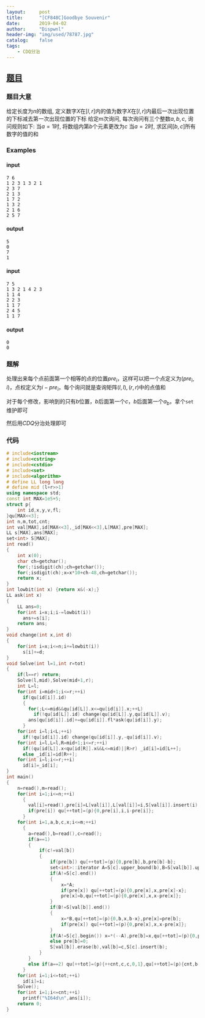 ```yaml
---
layout:		post
title:		"[CF848C]Goodbye Souvenir"
date:		2019-04-02
author:		"Dispwnl"
header-img:	"img/used/78787.jpg"
catalog:	false
tags:
    - CDQ分治
---
```


## [题目](<https://codeforces.com/contest/848/problem/C>)

### 题目大意

给定长度为$n​$的数组, 定义数字$X​$在$[l,r]​$内的值为数字$X​$在$[l,r]​$内最后一次出现位置的下标减去第一次出现位置的下标
给定$m​$次询问, 每次询问有三个整数$a, b, c​$, 询问规则如下:
当$a = 1​$时, 将数组内第$b​$个元素更改为$c​$
当$a = 2​$时, 求区间$[b,c]​$所有数字的值的和

### Examples

#### input

```plain
7 6
1 2 3 1 3 2 1
2 3 7
2 1 3
1 7 2
1 3 2
2 1 6
2 5 7
```

#### output

```plain
5
0
7
1
```

#### input

```plain
7 5
1 3 2 1 4 2 3
1 1 4
2 2 3
1 1 7
2 4 5
1 1 7
```

#### output

```plain
0
0
```

### 题解

处理出来每个点前面第一个相等的点的位置$pre_i$，这样可以把一个点定义为$(pre_i,i)$，点权定义为$i-pre_i$，每个询问就是查询矩阵$(l,l),(r,r)$中的点值和

对于每个修改，影响到的只有$b$位置，$b$后面第一个$c$，$b$后面第一个$a_b$，拿个<code>set</code>维护即可

然后用$CDQ$分治处理即可

### 代码

```c++
# include<iostream>
# include<cstring>
# include<cstdio>
# include<set>
# include<algorithm>
# define LL long long
# define mid (l+r>>1)
using namespace std;
const int MAX=1e5+5;
struct p{
	int id,x,y,v,fl;
}qu[MAX<<3];
int n,m,tot,cnt;
int val[MAX],id[MAX<<3],_id[MAX<<3],L[MAX],pre[MAX];
LL s[MAX],ans[MAX];
set<int> S[MAX];
int read()
{
	int x(0);
	char ch=getchar();
	for(;!isdigit(ch);ch=getchar());
	for(;isdigit(ch);x=x*10+ch-48,ch=getchar());
	return x;
}
int lowbit(int x) {return x&(-x);}
LL ask(int x)
{
	LL ans=0;
	for(int i=x;i;i-=lowbit(i))
	  ans+=s[i];
	return ans;
}
void change(int x,int d)
{
	for(int i=x;i<=n;i+=lowbit(i))
	  s[i]+=d;
}
void Solve(int l=1,int r=tot)
{
	if(l==r) return;
	Solve(l,mid),Solve(mid+1,r);
	int L=l;
	for(int i=mid+1;i<=r;++i)
	  if(qu[id[i]].id)
	  {
	  	for(;L<=mid&&qu[id[L]].x<=qu[id[i]].x;++L)
	  	  if(!qu[id[L]].id) change(qu[id[L]].y,qu[id[L]].v);
	  	ans[qu[id[i]].id]+=qu[id[i]].fl*ask(qu[id[i]].y);
	  }
	for(int i=l;i<L;++i)
	  if(!qu[id[i]].id) change(qu[id[i]].y,-qu[id[i]].v);
	for(int i=l,L=l,R=mid+1;i<=r;++i)
	  if((qu[id[L]].x<qu[id[R]].x&&L<=mid)||R>r) _id[i]=id[L++];
	  else _id[i]=id[R++];
	for(int i=l;i<=r;++i)
	  id[i]=_id[i];
}
int main()
{
	n=read(),m=read();
	for(int i=1;i<=n;++i)
	  {
	  	val[i]=read(),pre[i]=L[val[i]],L[val[i]]=i,S[val[i]].insert(i);
		if(pre[i]) qu[++tot]=(p){0,pre[i],i,i-pre[i]};
	  }
	for(int i=1,a,b,c,x;i<=m;++i)
	  {
	  	a=read(),b=read(),c=read();
	  	if(a==1)
	  	{
	  		if(c!=val[b])
	  		{
	  			if(pre[b]) qu[++tot]=(p){0,pre[b],b,pre[b]-b};
	  			set<int>::iterator A=S[c].upper_bound(b),B=S[val[b]].upper_bound(b);
	  			if(A!=S[c].end())
	  			{
	  				x=*A;
					if(pre[x]) qu[++tot]=(p){0,pre[x],x,pre[x]-x};
					pre[x]=b,qu[++tot]=(p){0,pre[x],x,x-pre[x]};
				}
				if(B!=S[val[b]].end())
				{
					x=*B,qu[++tot]=(p){0,b,x,b-x},pre[x]=pre[b];
					if(pre[x]) qu[++tot]=(p){0,pre[x],x,x-pre[x]};
				}
				if(A!=S[c].begin()) x=*(--A),pre[b]=x,qu[++tot]=(p){0,pre[b],b,b-pre[b]};
				else pre[b]=0;
				S[val[b]].erase(b),val[b]=c,S[c].insert(b);
			}
		}
		else if(a==2) qu[++tot]=(p){++cnt,c,c,0,1},qu[++tot]=(p){cnt,b-1,c,0,-1},qu[++tot]=(p){cnt,c,b-1,0,-1},qu[++tot]=(p){cnt,b-1,b-1,0,1};
	  }
	for(int i=1;i<=tot;++i)
	  id[i]=i;
	Solve();
	for(int i=1;i<=cnt;++i)
	  printf("%I64d\n",ans[i]);
	return 0;
}
```

